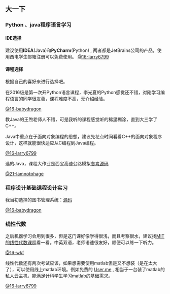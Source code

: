 ## 大一下

### Python 、java程序语言学习

#### IDE选择
 建议使用**IDEA**(Java)和**PyCharm**(Python) ,
 两者都是JetBrains公司的产品，使用西电学生邮箱注册可以免费使用。
 [@16-larry6799](<https://github.com/larry6799>)

#### 课程选择

根据自己的喜好来进行选择吧。

在2016级是第一次开Python语言课程，李光夏的Python感觉还不错，对刚学习编程语言的同学很友善，课程难度不高，无介绍经验。

[@16-babydragon](<https://github.com/baolintian>)

教Java的王煦老师人不错，可是我听的课程感觉听的稀里糊涂，直到大三学了C++。

Java中重点在于面向对象编程的思想，建议先花点时间看看C++的面向对象程序设计，这样就能很快适应从C编程到Java编程。

[@16-larry6799](<https://github.com/larry6799>)

选的Java，课程大作业是西宝高速公路模拟[参考源码](https://github.com/Iamnotphage/XiBaoExpressway)

[@21-Iamnotphage](<https://github.com/Iamnotphage>)
### 程序设计基础课程设计实习

我当初选择的图书管理系统：[源码](<https://blog.csdn.net/bbtl_ast/article/details/62439748>)

[@16-babydragon](<https://github.com/baolintian>)

### 线性代数

之后机器学习会用到很多，但是这门课好像学得很浅，而且考察很水，建议找[MIT的线性代数课程](<https://www.bilibili.com/video/BV1zx411g7gq?from=search&seid=1257909976419465668>)看一看。中英双语，老师语速很友好，顺便可以练一下听力。

[@16-wkf](<https://github.com/kfwang-jpg>)

线性代数还有两次考试应该，如果想需要使用matlab但是又不想装（是在太大了），可以使用线上matlab环境。例如免费的 [User.me](https://www.uzer.me/) , 相当于一台装了matlab的私人云主机，能满足计科学生学习matlab的基础需求。

[@16-larry6799](<https://github.com/larry6799>)

